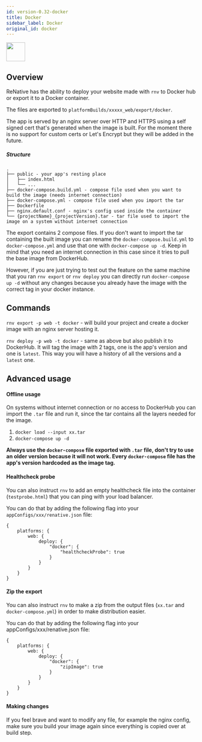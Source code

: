 ```yaml
---
id: version-0.32-docker
title: Docker
sidebar_label: Docker
original_id: docker
---
```


<img src="https://www.docker.com/sites/default/files/d8/2019-07/Moby-logo.png" height=50 />

## Overview

ReNative has the ability to deploy your website made with `rnv` to Docker hub or export it to a Docker container.

The files are exported to `platformBuilds/xxxxx_web/export/docker`.

The app is served by an nginx server over HTTP and HTTPS using a self signed cert that's generated when the image is built. For the moment there is no support for custom certs or Let's Encrypt but they will be added in the future.

##### Structure

```
.
├── public - your app's resting place
│   ├── index.html
│   └── ...
├── docker-compose.build.yml - compose file used when you want to build the image (needs internet connection)
├── docker-compose.yml - compose file used when you import the tar
├── Dockerfile
├── nginx.default.conf - nginx's config used inside the container
└── {projectName}_{projectVersion}.tar - tar file used to import the image on a system without internet connection

```

The export contains 2 compose files. If you don't want to import the tar containing the built image you can rename the `docker-compose.build.yml` to `docker-compose.yml` and use that one with `docker-compose up -d`. Keep in mind that you need an internet connection in this case since it tries to pull the base image from DockerHub.

However, if you are just trying to test out the feature on the same machine that you ran `rnv export` or `rnv deploy` you can directly run `docker-compose up -d` without any changes because you already have the image with the correct tag in your docker instance.

## Commands

`rnv export -p web -t docker` - will build your project and create a docker image with an nginx server hosting it.

`rnv deploy -p web -t docker` - same as above but also publish it to DockerHub. It will tag the image with 2 tags, one is the app's version and one is `latest`. This way you will have a history of all the versions and a `latest` one.

## Advanced usage

#### Offline usage

On systems without internet connection or no access to DockerHub you can import the `.tar` file and run it, since the tar contains all the layers needed for the image.

1. `docker load --input xx.tar`
2. `docker-compose up -d`

**Always use the `docker-compose` file exported with `.tar` file, don't try to use an older version because it will not work. Every `docker-compose` file has the app's version hardcoded as the image tag.**

#### Healthcheck probe

You can also instruct `rnv` to add an empty healthcheck file into the container (`testprobe.html`) that you can ping with your load balancer.

You can do that by adding the following flag into your `appConfigs/xxx/renative.json` file:

```
{
    platforms: {
        web: {
            deploy: {
                "docker": {
                    "healthcheckProbe": true
                }
            }
        }
    }
}
```

#### Zip the export

You can also instruct `rnv` to make a zip from the output files (`xx.tar` and `docker-compose.yml`) in order to make distribution easier.

You can do that by adding the following flag into your appConfigs/xxx/renative.json file:

```
{
    platforms: {
        web: {
            deploy: {
                "docker": {
                    "zipImage": true
                }
            }
        }
    }
}
```

#### Making changes

If you feel brave and want to modify any file, for example the nginx config, make sure you build your image again since everything is copied over at build step.
